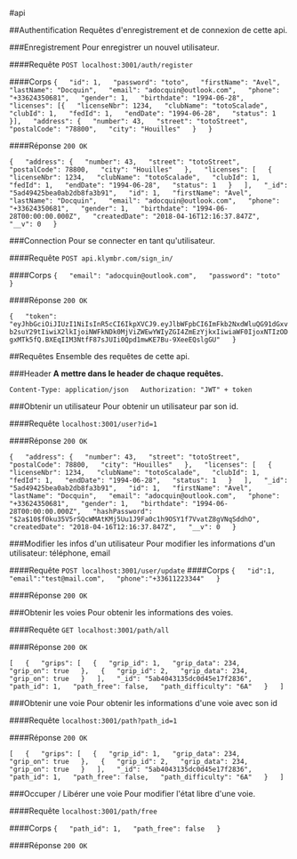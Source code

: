 #api

##Authentification
Requêtes d'enregistrement et de connexion de cette api.

###Enregistrement
Pour enregistrer un nouvel utilisateur.

####Requête
`POST localhost:3001/auth/register`

####Corps
`{  
	"id": 1,  
	"password": "toto",  
	"firstName": "Avel",  
	"lastName": "Docquin",  
	"email": "adocquin@outlook.com",  
	"phone": "+33624350681",  
	"gender": 1,  
	"birthdate": "1994-06-28",  
	"licenses": [{  
		"licenseNbr": 1234,  
		"clubName": "totoScalade",  
		"clubId": 1,  
		"fedId": 1,  
		"endDate": "1994-06-28",  
		"status": 1  
	}],  
	"address": {  
		"number": 43,  
		"street": "totoStreet",  
		"postalCode": "78800",  
		"city": "Houilles"  
	}  
}`

####Réponse
`200 OK`  

`{  
    "address": {  
        "number": 43,  
        "street": "totoStreet",  
        "postalCode": 78800,  
        "city": "Houilles"  
    },  
    "licenses": [  
        {  
            "licenseNbr": 1234,  
            "clubName": "totoScalade",  
            "clubId": 1,  
            "fedId": 1,  
            "endDate": "1994-06-28",  
            "status": 1  
        }  
    ],  
    "_id": "5ad49425bea0ab2db8fa3b91",  
    "id": 1,  
    "firstName": "Avel",  
    "lastName": "Docquin",  
    "email": "adocquin@outlook.com",  
    "phone": "+33624350681",  
    "gender": 1,  
    "birthdate": "1994-06-28T00:00:00.000Z",  
    "createdDate": "2018-04-16T12:16:37.847Z",  
    "__v": 0  
}`

###Connection
Pour se connecter en tant qu'utilisateur.

####Requête
`POST api.klymbr.com/sign_in/`

####Corps
`{  
  "email": "adocquin@outlook.com",  
  "password": "toto"  
}`

####Réponse
`200 OK`  

`{  
    "token":   "eyJhbGciOiJIUzI1NiIsInR5cCI6IkpXVCJ9.eyJlbWFpbCI6ImFkb2NxdWluQG91dGxvb2suY29tIiwiX2lkIjoiNWFkNDk0MjViZWEwYWIyZGI4ZmEzYjkxIiwiaWF0IjoxNTIzODgxMTk5fQ.BXEqIIM3NtfF87sJUIi0Qpd1mwKE7Bu-9XeeEQslgGU"  
}`

##Requêtes
Ensemble des requêtes de cette api.

###Header
**A mettre dans le header de chaque requêtes.**

`Content-Type: application/json  
Authorization: "JWT" + token`

###Obtenir un utilisateur
Pour obtenir un utilisateur par son id.

####Requête
`localhost:3001/user?id=1`

####Réponse
`200 OK`  

`{  
    "address": {  
        "number": 43,  
        "street": "totoStreet",  
        "postalCode": 78800,  
        "city": "Houilles"  
    },  
    "licenses": [  
        {  
            "licenseNbr": 1234,  
            "clubName": "totoScalade",  
            "clubId": 1,  
            "fedId": 1,  
            "endDate": "1994-06-28",  
            "status": 1  
        }  
    ],  
    "_id": "5ad49425bea0ab2db8fa3b91",  
    "id": 1,  
    "firstName": "Avel",  
    "lastName": "Docquin",  
    "email": "adocquin@outlook.com",  
    "phone": "+33624350681",  
    "gender": 1,  
    "birthdate": "1994-06-28T00:00:00.000Z",  
    "hashPassword":   "$2a$10$f0ku35V5rSQcWMAtKMj5Uu1J9Fa0c1h9OSY1f7VvatZ8gVNqSddhO",  
    "createdDate": "2018-04-16T12:16:37.847Z",  
    "__v": 0  
}`

###Modifier les infos d'un utilisateur
Pour modifier les informations d'un utilisateur: téléphone, email

####Requête
`POST localhost:3001/user/update`
####Corps
`{  
	"id":1,  
	"email":"test@mail.com",  
	"phone":"+33611223344"  
}`

####Réponse
`200 OK`

###Obtenir les voies
Pour obtenir les informations des voies.

####Requête
`GET localhost:3001/path/all`

####Réponse
`200 OK`  

`[  
    {  
        "grips": [  
            {  
                "grip_id": 1,  
                "grip_data": 234,  
                "grip_on": true  
            },  
            {  
                "grip_id": 2,  
                "grip_data": 234,  
                "grip_on": true  
            }  
        ],  
        "_id": "5ab4043135dc0d45e17f2836",  
        "path_id": 1,  
        "path_free": false,  
        "path_difficulty": "6A"  
    }  
]`

###Obtenir une voie
Pour obtenir les informations d'une voie avec son id

####Requête
`localhost:3001/path?path_id=1`

####Réponse
`200 OK`  

`[  
    {  
        "grips": [  
            {  
                "grip_id": 1,  
                "grip_data": 234,  
                "grip_on": true  
            },  
            {  
                "grip_id": 2,  
                "grip_data": 234,  
                "grip_on": true  
            }  
        ],  
        "_id": "5ab4043135dc0d45e17f2836",  
        "path_id": 1,  
        "path_free": false,  
        "path_difficulty": "6A"  
    }  
]`

###Occuper / Libérer une voie
Pour modifier l'état libre d'une voie.

####Requête
`localhost:3001/path/free`

####Corps
`{  
	"path_id": 1,  
	"path_free": false  
}`

####Réponse
`200 OK`

